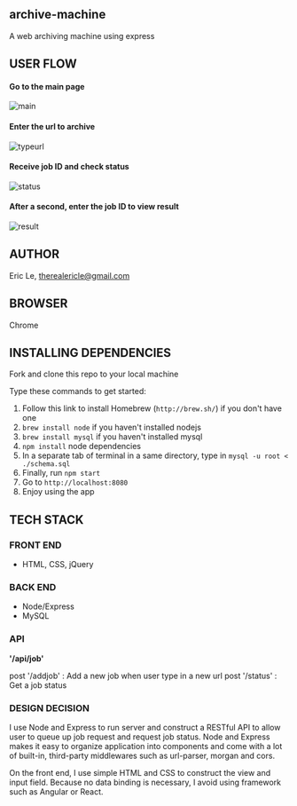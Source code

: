 ## archive-machine

A web archiving machine using express

## USER FLOW

#### Go to the main page

![main](https://github.com/leeric92/web-archive/blob/master/images/main.png)

#### Enter the url to archive

![typeurl](https://github.com/leeric92/web-archive/blob/master/images/typeurl.png)

#### Receive job ID and check status

![status](https://github.com/leeric92/web-archive/blob/master/images/status.png)

#### After a second, enter the job ID to view result

![result](https://github.com/leeric92/web-archive/blob/master/images/result.png)

## AUTHOR
Eric Le, therealericle@gmail.com

## BROWSER
Chrome

## INSTALLING DEPENDENCIES

Fork and clone this repo to your local machine

Type these commands to get started:


1. Follow this link to install Homebrew (`http://brew.sh/`) if you don't have one
2. `brew install node` if you haven't installed nodejs
3. `brew install mysql` if you haven't installed mysql
4. `npm install` node dependencies
5. In a separate tab of terminal in a same directory, type in `mysql -u root < ./schema.sql`
6. Finally, run `npm start`
7. Go to `http://localhost:8080`
8. Enjoy using the app

## TECH STACK

### FRONT END

- HTML, CSS, jQuery

### BACK END

- Node/Express
- MySQL

### API

**'/api/job'**

  post '/addjob'         : Add a new job when user type in a new url
  post '/status'         : Get a job status

### DESIGN DECISION

I use Node and Express to run server and construct a RESTful API to allow user to queue up job request and request job status. Node and Express makes it easy to organize application into components and come with a lot of built-in, third-party middlewares such as url-parser, morgan and cors.

On the front end, I use simple HTML and CSS to construct the view and input field. Because no data binding is necessary, I avoid using framework such as Angular or React.








